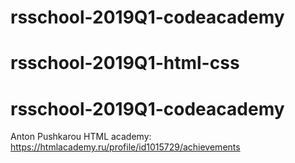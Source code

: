 # rsschool-2019Q1-codeacademy
# rsschool-2019Q1-html-css
# rsschool-2019Q1-codeacademy

Anton Pushkarou
HTML academy: https://htmlacademy.ru/profile/id1015729/achievements
